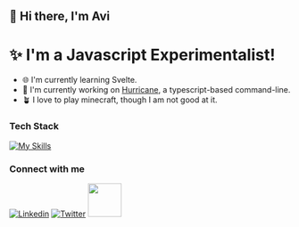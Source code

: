 ## 👋 Hi there, I'm Avi

# ✨ I'm a Javascript Experimentalist!

- 🌐 I'm currently learning Svelte.
- 🦫 I'm currently working on [Hurricane](https://github.com/AviAvinav/Hurricane), a typescript-based command-line.
- 🪴 I love to play minecraft, though I am not good at it.

### Tech Stack

[![My Skills](https://skillicons.dev/icons?i=nextjs,remix,react,tailwind,nodejs,js,ts,html,css)](https://skillicons.dev)

### Connect with me

[![Linkedin](https://skillicons.dev/icons?i=linkedin)][linkedin]
[![Twitter](https://skillicons.dev/icons?i=twitter)][twitter]
[<img src="https://d2fltix0v2e0sb.cloudfront.net/dev-rainbow.svg" height="60" />][dev]

<br/>

[linkedin]: https://linkedin.com/in/avi-avinav
[twitter]: https://twitter.com/aviavinav0
[dev]: https://dev.to/aviavinav
